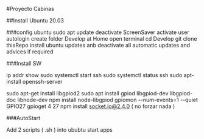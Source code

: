 #Proyecto Cabinas

##Install Ubuntu 20.03

###config ubuntu
 sudo apt update
 deactivate ScreenSaver
 activate user autologin 
 create folder Develop at Home
 open terminal 
 cd Develop
 git clone thisRepo
 install ubuntu updates anb deactivate all automatic updates and advices if required

###Install  SW

 ip addr show
 sudo systemctl start ssh
 sudo systemctl status ssh
 sudo apt-install openssh-server
 
 
 sudo apt-get install libgpiod2
 sudo apt install gpiod libgpiod-dev libgpiod-doc libnode-dev
 npm install node-libgpiod
 gpiomon --num-events=1 --quiet GPIO27
 gpioget 4 27
 npm install socket.io@2.4.0 ( no forzar nada )

###AutoStart

 Add 2 scripts ( .sh ) into ububtu start apps

